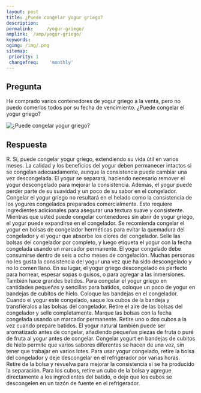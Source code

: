 ```yaml
---
layout: post
title: ¿Puede congelar yogur griego?  
description: 
permalink:     /yogur-griego/
amplink:  /amp/yogur-griego/
keywords: 
ogimg: /img/.png
sitemap:
 priority: 1
 changefreq:    'monthly'
---
```




## Pregunta

He comprado varios contenedores de yogur griego a la venta, pero no puedo comerlos todos por su fecha de vencimiento. ¿Puede congelar el yogur griego?


![¿Puede congelar yogur griego?](https://sepuedecongelar.com/img/ "¿Puede congelar yogur griego?" )


## Respuesta

R. Sí, puede congelar yogur griego, extendiendo su vida útil en varios meses. La calidad y los beneficios del yogur deben permanecer intactos si se congelan adecuadamente, aunque la consistencia puede cambiar una vez descongelada. El yogur se separará, haciendo necesario remover el yogur descongelado para mejorar la consistencia. Además, el yogur puede perder parte de su suavidad y un poco de su sabor en el congelador. Congelar el yogur griego no resultará en el helado como la consistencia de los yogures congelados preparados comercialmente. Esto requiere ingredientes adicionales para asegurar una textura suave y consistente.
Mientras que usted puede congelar contenedores sin abrir de yogur griego, el yogur puede expandirse en el congelador. Se recomienda congelar el yogur en bolsas de congelador herméticas para evitar la quemadura del congelador y el yogur que absorbe los olores del congelador. Selle las bolsas del congelador por completo, y luego etiqueta el yogur con la fecha congelada usando un marcador permanente. El yogur congelado debe consumirse dentro de seis a ocho meses de congelación.
Muchas personas no les gusta la consistencia del yogur una vez que ha sido descongelado y no lo comen llano. En su lugar, el yogur griego descongelado es perfecto para hornear, espesar sopas o guisos, o para agregar a las inmersiones. También hace grandes batidos. Para congelar el yogur griego en cantidades pequeñas y sencillas para batidos, coloque un poco de yogur en bandejas de cubitos de hielo. Coloque las bandejas en el congelador. Cuando el yogur esté congelado, saque los cubos de la bandeja y transfiéralos a las bolsas del congelador. Retire el aire de las bolsas del congelador y selle completamente. Marque las bolsas con la fecha congelada usando un marcador permanente. Retire uno o dos cubos a la vez cuando prepare batidos.
El yogur natural también puede ser aromatizado antes de congelar, añadiendo pequeñas piezas de fruta o puré de fruta al yogur antes de congelar. Congelar yogurt en bandejas de cubitos de hielo permite que varios sabores diferentes se hacen de una vez, sin tener que trabajar en varios lotes.
Para usar yogur congelado, retire la bolsa del congelador y deje descongelar en el refrigerador por varias horas. Retire de la bolsa y revuelva para mejorar la consistencia si se ha producido la separación. Para los cubos, retire un cubo de la bolsa y agregue directamente a los ingredientes del batido, o deje que los cubos se descongelen en un tazón de fuente en el refrigerador.